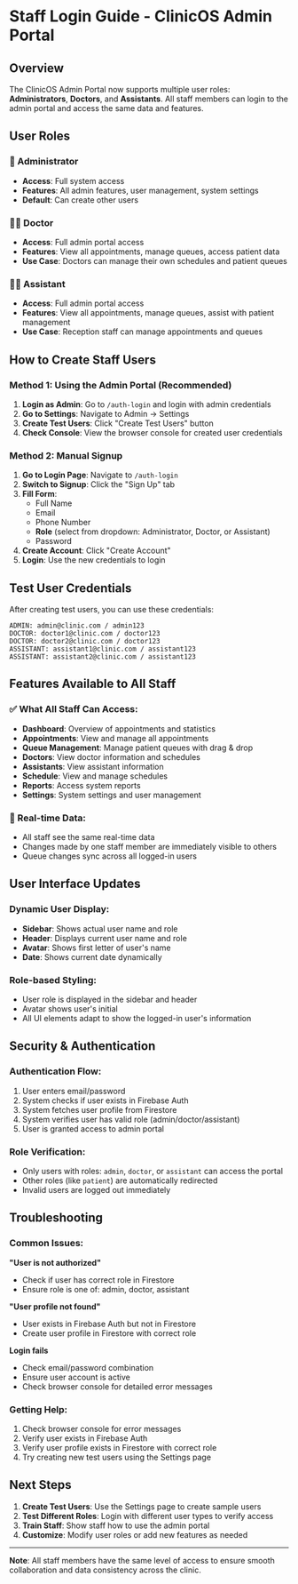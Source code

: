 # Staff Login Guide - ClinicOS Admin Portal

## Overview
The ClinicOS Admin Portal now supports multiple user roles: **Administrators**, **Doctors**, and **Assistants**. All staff members can login to the admin portal and access the same data and features.

## User Roles

### 🔧 Administrator
- **Access**: Full system access
- **Features**: All admin features, user management, system settings
- **Default**: Can create other users

### 👨‍⚕️ Doctor  
- **Access**: Full admin portal access
- **Features**: View all appointments, manage queues, access patient data
- **Use Case**: Doctors can manage their own schedules and patient queues

### 👩‍💼 Assistant
- **Access**: Full admin portal access  
- **Features**: View all appointments, manage queues, assist with patient management
- **Use Case**: Reception staff can manage appointments and queues

## How to Create Staff Users

### Method 1: Using the Admin Portal (Recommended)

1. **Login as Admin**: Go to `/auth-login` and login with admin credentials
2. **Go to Settings**: Navigate to Admin → Settings
3. **Create Test Users**: Click "Create Test Users" button
4. **Check Console**: View the browser console for created user credentials

### Method 2: Manual Signup

1. **Go to Login Page**: Navigate to `/auth-login`
2. **Switch to Signup**: Click the "Sign Up" tab
3. **Fill Form**: 
   - Full Name
   - Email
   - Phone Number
   - **Role** (select from dropdown: Administrator, Doctor, or Assistant)
   - Password
4. **Create Account**: Click "Create Account"
5. **Login**: Use the new credentials to login

## Test User Credentials

After creating test users, you can use these credentials:

```
ADMIN: admin@clinic.com / admin123
DOCTOR: doctor1@clinic.com / doctor123  
DOCTOR: doctor2@clinic.com / doctor123
ASSISTANT: assistant1@clinic.com / assistant123
ASSISTANT: assistant2@clinic.com / assistant123
```

## Features Available to All Staff

### ✅ What All Staff Can Access:
- **Dashboard**: Overview of appointments and statistics
- **Appointments**: View and manage all appointments
- **Queue Management**: Manage patient queues with drag & drop
- **Doctors**: View doctor information and schedules
- **Assistants**: View assistant information
- **Schedule**: View and manage schedules
- **Reports**: Access system reports
- **Settings**: System settings and user management

### 🔄 Real-time Data:
- All staff see the same real-time data
- Changes made by one staff member are immediately visible to others
- Queue changes sync across all logged-in users

## User Interface Updates

### Dynamic User Display:
- **Sidebar**: Shows actual user name and role
- **Header**: Displays current user name and role
- **Avatar**: Shows first letter of user's name
- **Date**: Shows current date dynamically

### Role-based Styling:
- User role is displayed in the sidebar and header
- Avatar shows user's initial
- All UI elements adapt to show the logged-in user's information

## Security & Authentication

### Authentication Flow:
1. User enters email/password
2. System checks if user exists in Firebase Auth
3. System fetches user profile from Firestore
4. System verifies user has valid role (admin/doctor/assistant)
5. User is granted access to admin portal

### Role Verification:
- Only users with roles: `admin`, `doctor`, or `assistant` can access the portal
- Other roles (like `patient`) are automatically redirected
- Invalid users are logged out immediately

## Troubleshooting

### Common Issues:

**"User is not authorized"**
- Check if user has correct role in Firestore
- Ensure role is one of: admin, doctor, assistant

**"User profile not found"**
- User exists in Firebase Auth but not in Firestore
- Create user profile in Firestore with correct role

**Login fails**
- Check email/password combination
- Ensure user account is active
- Check browser console for detailed error messages

### Getting Help:
1. Check browser console for error messages
2. Verify user exists in Firebase Auth
3. Verify user profile exists in Firestore with correct role
4. Try creating new test users using the Settings page

## Next Steps

1. **Create Test Users**: Use the Settings page to create sample users
2. **Test Different Roles**: Login with different user types to verify access
3. **Train Staff**: Show staff how to use the admin portal
4. **Customize**: Modify user roles or add new features as needed

---

**Note**: All staff members have the same level of access to ensure smooth collaboration and data consistency across the clinic.
